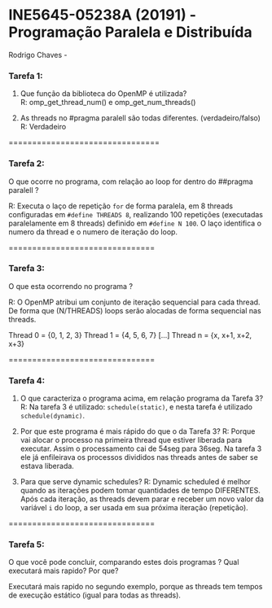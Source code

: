 # INE5645-05238A (20191) - Programação Paralela e Distribuída  
Rodrigo Chaves - 

### Tarefa 1:

1. Que função da biblioteca do OpenMP é utilizada?  
   R: omp_get_thread_num() e omp_get_num_threads()

2. As threads no #pragma paralell são todas diferentes. (verdadeiro/falso)  
   R: Verdadeiro

================================

### Tarefa 2:
O que ocorre no programa, com relação ao loop for dentro do ##pragma paralell ?

R: Executa o laço de repetição `for` de forma paralela, em 8 threads configuradas em `#define THREADS 8`,
   realizando 100 repetições (executadas paralelamente em 8 threads) definido em `#define N 100`.
   O laço identifica o numero da thread e o numero de iteração do loop.

===============================

### Tarefa 3:
O que esta ocorrendo no programa ?

R: O OpenMP atribui um conjunto de iteração sequencial para cada thread. De forma que (N/THREADS) loops serão alocadas de forma sequencial nas threads.

Thread 0 = {0, 1, 2, 3}
Thread 1 = {4, 5, 6, 7}
[...]
Thread n = {x, x+1, x+2, x+3}

===============================

### Tarefa 4: 

1. O que caracteriza o programa acima, em relação programa da Tarefa 3?
R: Na tarefa 3 é utilizado: `schedule(static)`, e nesta tarefa é utilizado `schedule(dynamic)`.

2. Por que este programa é mais rápido do que o da Tarefa 3?
R: Porque vai alocar o processo na primeira thread que estiver liberada para executar. Assim o processamento cai de 54seg para 36seg. Na tarefa 3 ele já enfileirava os processos divididos nas threads antes de saber se estava liberada. 

3. Para que serve dynamic schedules?
R: Dynamic scheduled é melhor quando as iterações podem tomar quantidades de tempo DIFERENTES. Após cada iteração, as threads devem parar e receber um novo valor da variável `i` do loop, a ser usada em sua próxima iteração (repetição).

===============================

### Tarefa 5: 
O que você pode concluir, comparando estes dois programas ? Qual executará mais rapido?  Por que?

Executará mais rapido no segundo exemplo, porque as threads tem tempos de execução estático (igual para todas as threads).
